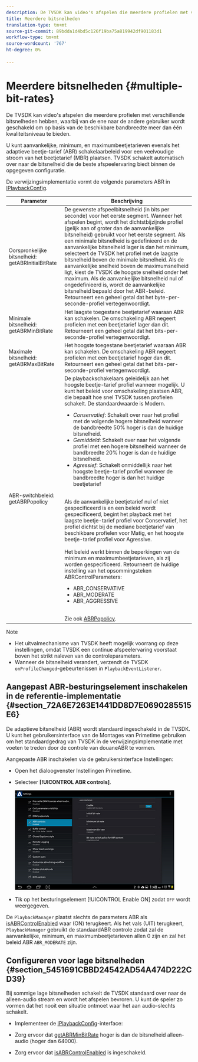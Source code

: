 ```yaml
---
description: De TVSDK kan video's afspelen die meerdere profielen met verschillende bitsnelheden hebben, waarbij van de ene naar de andere gebruiker wordt geschakeld om op basis van de beschikbare bandbreedte meer dan één kwaliteitsniveau te bieden.
title: Meerdere bitsnelheden
translation-type: tm+mt
source-git-commit: 89bdda1d4bd5c126f19ba75a819942df901183d1
workflow-type: tm+mt
source-wordcount: '767'
ht-degree: 0%

---
```



# Meerdere bitsnelheden {#multiple-bit-rates}

De TVSDK kan video&#39;s afspelen die meerdere profielen met verschillende bitsnelheden hebben, waarbij van de ene naar de andere gebruiker wordt geschakeld om op basis van de beschikbare bandbreedte meer dan één kwaliteitsniveau te bieden.

U kunt aanvankelijke, minimum, en maximumbeetjetarieven evenals het adaptieve beetje-tarief (ABR) schakelaarbeleid voor een veelvoudige stroom van het beetjetarief (MBR) plaatsen. TVSDK schakelt automatisch over naar de bitsnelheid die de beste afspeelervaring biedt binnen de opgegeven configuratie.

De verwijzingsimplementatie vormt de volgende parameters ABR in [IPlaybackConfig](https://help.adobe.com/en_US/primetime/api/reference_implementation/android/javadoc/com/adobe/primetime/reference/config/IPlaybackConfig.html).

| Parameter | Beschrijving |
|--- |--- |
| Oorspronkelijke bitsnelheid:  getABRInitialBitRate | De gewenste afspeelbitsnelheid (in bits per seconde) voor het eerste segment. Wanneer het afspelen begint, wordt het dichtstbijzijnde profiel (gelijk aan of groter dan de aanvankelijke bitsnelheid) gebruikt voor het eerste segment.  Als een minimale bitsnelheid is gedefinieerd en de aanvankelijke bitsnelheid lager is dan het minimum, selecteert de TVSDK het profiel met de laagste bitsnelheid boven de minimale bitsnelheid. Als de aanvankelijke snelheid boven de maximumsnelheid ligt, kiest de TVSDK de hoogste snelheid onder het maximum. Als de aanvankelijke bitsnelheid nul of ongedefinieerd is, wordt de aanvankelijke bitsnelheid bepaald door het ABR-beleid.  Retourneert een geheel getal dat het byte-per-seconde-profiel vertegenwoordigt. |
| Minimale bitsnelheid:  getABRMinBitRate | Het laagste toegestane beetjetarief waaraan ABR kan schakelen. De omschakeling ABR negeert profielen met een beetjetarief lager dan dit. Retourneert een geheel getal dat het bits-per-seconde-profiel vertegenwoordigt. |
| Maximale bitsnelheid:  getABRMaxBitRate | Het hoogste toegestane beetjetarief waaraan ABR kan schakelen. De omschakeling ABR negeert profielen met een beetjetarief hoger dan dit. Retourneert een geheel getal dat het bits-per-seconde-profiel vertegenwoordigt. |
| ABR-switchbeleid:  getABRPopolicy | De playbackschakelaars geleidelijk aan het hoogste beetje-tarief profiel wanneer mogelijk. U kunt het beleid voor omschakeling plaatsen ABR, die bepaalt hoe snel TVSDK tussen profielen schakelt. De standaardwaarde is Modern. <ul><li>*Conservatief*: Schakelt over naar het profiel met de volgende hogere bitsnelheid wanneer de bandbreedte 50% hoger is dan de huidige bitsnelheid. </li><li>*Gemiddeld*: Schakelt over naar het volgende profiel met een hogere bitsnelheid wanneer de bandbreedte 20% hoger is dan de huidige bitsnelheid.</li><li>*Agressief*: Schakelt onmiddellijk naar het hoogste beetje-tarief profiel wanneer de bandbreedte hoger is dan het huidige beetjetarief</li></ul><br/>Als de aanvankelijke beetjetarief nul of niet gespecificeerd is en een beleid wordt gespecificeerd, begint het playback met het laagste beetje-tarief profiel voor Conservatief, het profiel dichtst bij de mediane beetjetarief van beschikbare profielen voor Matig, en het hoogste beetje-tarief profiel voor Agressive.<br/><br/>Het beleid werkt binnen de beperkingen van de minimum en maximumbeetjetarieven, als zij worden gespecificeerd.  Retourneert de huidige instelling van het opsommingsteken ABRControlParameters: <ul><li>ABR_CONSERVATIVE</li><li>ABR_MODERATE </li><li>ABR_AGGRESSIVE</li></ul><br>Zie ook  [ABRPopolicy](https://help.adobe.com/en_US/primetime/api/psdk/javadoc/com/adobe/mediacore/ABRControlParameters.ABRPolicy.html). |

>[!NOTE]
>
>* Het uitvalmechanisme van TVSDK heeft mogelijk voorrang op deze instellingen, omdat TVSDK een continue afspeelervaring voorstaat boven het strikt naleven van de controleparameters.
>* Wanneer de bitsnelheid verandert, verzendt de TVSDK `onProfileChanged`-gebeurtenissen in `PlaybackEventListener`.


## Aangepast ABR-besturingselement inschakelen in de referentie-implementatie {#section_72A6E7263E1441DD8D7E0690285515E6}

De adaptieve bitsnelheid (ABR) wordt standaard ingeschakeld in de TVSDK. U kunt het gebruikersinterface van de Montages van Primetime gebruiken om het standaardgedrag van TVSDK in de verwijzingsimplementatie met voeten te treden door de controle van douaneABR te vormen.

Aangepaste ABR inschakelen via de gebruikersinterface Instellingen:

* Open het dialoogvenster Instellingen Primetime.
* Selecteer **[!UICONTROL ABR controls]**.

   ![](assets/abr-configuration.jpg)

* Tik op het besturingselement [!UICONTROL Enable ON] zodat `OFF` wordt weergegeven.

De `PlaybackManager` plaatst slechts de parameters ABR als [isABRControlEnabled](https://help.adobe.com/en_US/primetime/api/reference_implementation/android/javadoc/com/adobe/primetime/reference/config/IPlaybackConfig.html) waar (ON) terugkeert. Als het vals (UIT) terugkeert, `PlaybackManager` gebruikt de standaardABR controle zodat zal de aanvankelijke, minimum, en maximumbeetjetarieven allen 0 zijn en zal het beleid ABR `ABR_MODERATE` zijn.

## Configureren voor lage bitsnelheden {#section_5451691CBBD24542AD54A474D222CD39}

Bij sommige lage bitsnelheden schakelt de TVSDK standaard over naar de alleen-audio stream en wordt het afspelen bevroren. U kunt de speler zo vormen dat het nooit een situatie ontmoet waar het aan audio-slechts schakelt.

* Implementeer de [IPlaybackConfig](https://help.adobe.com/en_US/primetime/api/reference_implementation/android/javadoc/com/adobe/primetime/reference/config/IPlaybackConfig.html)-interface:

* Zorg ervoor dat [getABRMinBitRate](https://help.adobe.com/en_US/primetime/api/reference_implementation/android/javadoc/com/adobe/primetime/reference/config/IPlaybackConfig.html#getABRMinBitRate()) hoger is dan de bitsnelheid alleen-audio (hoger dan 64000).
* Zorg ervoor dat [isABRControlEnabled](https://help.adobe.com/en_US/primetime/api/reference_implementation/android/javadoc/com/adobe/primetime/reference/config/IPlaybackConfig.html#isABRControlEnabled()) is ingeschakeld.